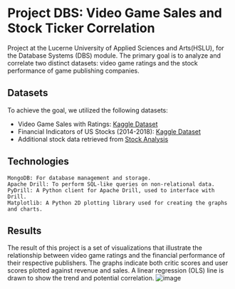 # Project DBS: Video Game Sales and Stock Ticker Correlation
Project at the Lucerne University of Applied Sciences and Arts(HSLU), for the Database Systems (DBS) module. The primary goal is to analyze and correlate two distinct datasets: video game ratings and the stock performance of game publishing companies.

## Datasets

To achieve the goal, we utilized the following datasets:
- Video Game Sales with Ratings: [Kaggle Dataset](https://www.kaggle.com/rush4ratio/video-game-sales-with-ratings)
- Financial Indicators of US Stocks (2014-2018): [Kaggle Dataset](https://www.kaggle.com/cnic92/200-financial-indicators-of-us-stocks-20142018)
- Additional stock data retrieved from [Stock Analysis](https://stockanalysis.com/stocks)  

## Technologies

    MongoDB: For database management and storage.
    Apache Drill: To perform SQL-like queries on non-relational data.
    PyDrill: A Python client for Apache Drill, used to interface with Drill.
    Matplotlib: A Python 2D plotting library used for creating the graphs and charts.

## Results

The result of this project is a set of visualizations that illustrate the relationship between video game ratings and the financial performance of their respective publishers. The graphs indicate both critic scores and user scores plotted against revenue and sales. A linear regression (OLS) line is drawn to show the trend and potential correlation.
![image](https://github.com/theoliver7/hslu-dbs/assets/10463395/fd62c7c4-8eaa-4b4a-a78b-e6195176dc01)
